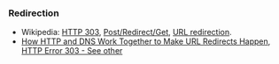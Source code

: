 ### Redirection

- Wikipedia: [HTTP 303](https://en.wikipedia.org/wiki/HTTP_303), 
[Post/Redirect/Get](https://en.wikipedia.org/wiki/Post/Redirect/Get), 
[URL redirection](https://en.wikipedia.org/wiki/URL_redirection).
- [How HTTP and DNS Work Together to Make URL Redirects Happen](https://medium.com/easyredir/how-http-and-dns-work-together-to-make-url-redirects-happen-8fc803213c0), [HTTP Error 303 - See other](https://www.checkupdown.com/status/E303.html)
